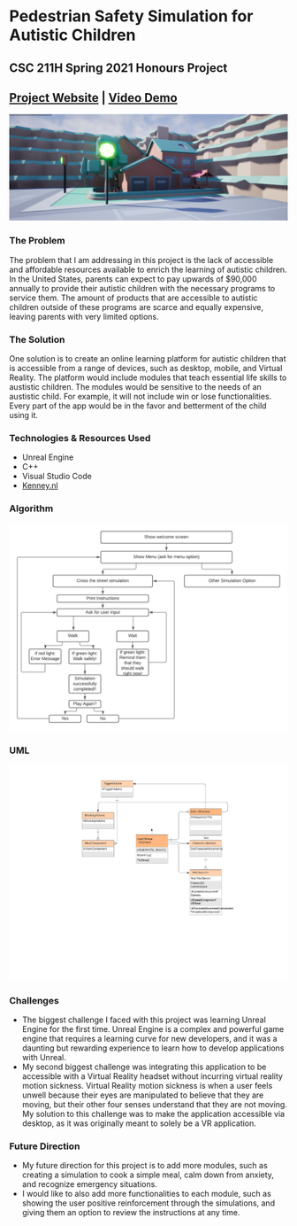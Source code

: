 # Pedestrian Safety Simulation for Autistic Children
## CSC 211H Spring 2021  Honours Project
## [Project Website](https://sites.google.com/view/csc211hsharna/home "Website") | [Video Demo](https://youtu.be/LqL8Kih2aLM "Video Demo")
![](Config/screenshot.png)
### The Problem
The problem that I am addressing in this project is the lack of accessible and affordable resources available to enrich the learning of autistic children. In the United States, parents can expect to pay upwards of $90,000 annually to provide their autistic children with the necessary programs to service them. The amount of products that are accessible to autistic children outside of these programs are scarce and equally expensive, leaving parents with very limited options.
### The Solution
One solution is to create an online  learning platform for autistic children that is accessible from a range of devices, such as desktop, mobile, and Virtual Reality. The platform would include modules that teach essential life skills to austistic children. The modules would be sensitive to the needs of an austistic child. For example, it will not include win or lose functionalities. Every part of the app would be in the favor and betterment of the child using it.
### Technologies & Resources Used
- Unreal Engine
- C++
- Visual Studio Code
- [Kenney.nl](https://kenney.nl/)

### Algorithm
![](Config/algorithm.png)
### UML
![](Config\UML.png)
### Challenges
- The biggest challenge I faced with this project was learning Unreal Engine for the first time. Unreal Engine is a complex and powerful game engine that requires a learning curve for new developers, and it was a daunting but rewarding experience to learn how to develop applications with Unreal. 
- My second biggest challenge was integrating this application to be accessible with a Virtual Reality headset without incurring virtual reality motion sickness. Virtual Reality motion sickness is when a user feels unwell because their eyes are manipulated to believe that they are moving, but their other four senses understand that they are not moving. My solution to this challenge was to make the application accessible via desktop, as it was originally meant to solely be a VR application.

### Future Direction
- My future direction for this project is to add more modules, such as creating a simulation to cook a simple meal, calm down from anxiety, and recognize emergency situations. 
- I would like to also add more functionalities to each module, such as showing the user positive reinforcement through the simulations, and giving them an option to review the instructions at any time.
